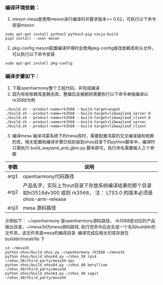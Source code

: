 ### 编译环境依赖：
1. meson
mesa是使用meson进行编译的并要求版本>= 0.52，可执行以下命令安装meson
```
sudo apt-get install python3 python3-pip ninja-build
pip3 install --user meson
```
2. pkg-config
meson配置编译环境时会使用pkg-config查找依赖库和头文件，可以执行以下命令安装
```
sudo apt-get install pkg-config 
```

### 编译步骤如下：
1. 下载openharmony整个工程代码，并完成编译
2. 因为有些依赖库是静态库，整编后会被删除需要执行以下命令单独编译以rk3568为例
```
./build.sh --product-name=rk3568 --build-target=expat
./build.sh --product-name=rk3568 --build-target=libwayland_server.0
./build.sh --product-name=rk3568 --build-target=libwayland_client.0
./build.sh --product-name=rk3568 --build-target=libwayland_server
./build.sh --product-name=rk3568 --build-target=libwayland_client
```

3. 编译mesa
编译鸿蒙系统下的mesa库时，需要配置鸿蒙的交叉编译链和依赖的库，相关配置和编译步骤已经封装到ohos目录下的python脚本中，编译时只需执行 build_wayland_and_gbm.py 脚本即可，执行命名需要输入三个参数

|  参数   | 说明  |
|  ----  | ----  |
| arg1  | openharmony代码路径 |
| arg2  | 产品名字，实际上为out目录下存放系统编译结果的那个目录 如hi3516dv300 或则 rk3568， 注： LTS3.0 的版本必须是 ohos-arm-release|
| arg3 |  mesa 源码路径|

示例如下：
~/openharmony  是openharmony源码路径， rk3568是对应的产品输出目录，~/mesa3d为mesa源码路径, 执行完命令后会生成一个名叫builddir的文件夹，该文件夹是mesa的编译目录. 编译完成后相关的库存放在builddir/install/lib 下

```
cd ~/mesa3d
python ohos/build_ohos.py ~/openharmony rk3568 ~/mesa3d
python ohos/build_ohos64.py ~/ohos_50 rpi4 ~/ohos_50/third_party/mesa3d-opc
python ohos/build_ohos64.py ~/ohos_40 beryllium ~/ohos_40/third_party/mesa3d
python ohos/build_ohos64.py ~/ohos_40 sagit ~/ohos_40/third_party/mesa3d

```
